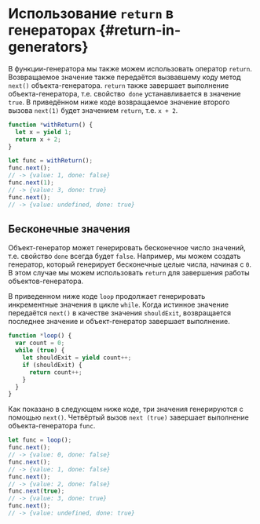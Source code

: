 # Использование `return` в генераторах {#return-in-generators}

В функции-генератора мы также можем использовать оператор `return`. Возвращаемое значение также передаётся вызвавшему коду метод `next()` объекта-генератора. `return` также завершает выполнение объекта-генератора, т.е. свойство` done` устанавливается в значение `true`. В приведённом ниже коде возвращаемое значение второго вызова `next(1)` будет значением `return`, т.е. `x + 2`.

```js
function *withReturn() {
  let x = yield 1;
  return x + 2;
}

let func = withReturn();
func.next();
// -> {value: 1, done: false}
func.next(1);
// -> {value: 3, done: true}
func.next();
// -> {value: undefined, done: true}
```

## Бесконечные значения


Объект-генератор может генерировать бесконечное число значений, т.е. свойство `done` всегда будет `false`. Например, мы можем создать генератор, который генерирует бесконечные целые числа, начиная с `0`. В этом случае мы можем использовать `return` для завершения работы объектов-генератора.

В приведенном ниже коде `loop` продолжает генерировать инкрементные значения в цикле `while`. Когда истинное значение передаётся `next()` в качестве значения `shouldExit`, возвращается последнее значение и объект-генератор завершает выполнение.

```js
function *loop() {
  var count = 0;
  while (true) {
    let shouldExit = yield count++;
    if (shouldExit) {
      return count++;
    }
  }
}
```

Как показано в следующем ниже коде, три значения генерируются с помощью `next()`. Четвёртый вызов `next (true)` завершает выполнение объекта-генератора `func`.

```js
let func = loop();
func.next();
// -> {value: 0, done: false}
func.next();
// -> {value: 1, done: false}
func.next();
// -> {value: 2, done: false}
func.next(true);
// -> {value: 3, done: true}
func.next();
// -> {value: undefined, done: true}
```
